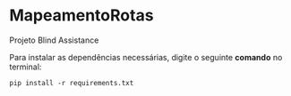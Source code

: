 # MapeamentoRotas
Projeto Blind Assistance


Para instalar as dependências necessárias, digite o seguinte **comando** no terminal:

``
pip install -r requirements.txt
``
